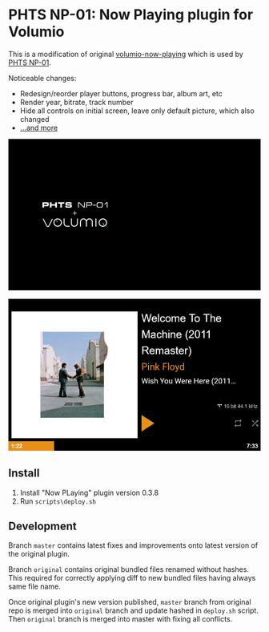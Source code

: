 # PHTS NP-01: Now Playing plugin for Volumio

This is a modification of original [volumio-now-playing] which is used by [PHTS NP-01].

Noticeable changes:

- Redesign/reorder player buttons, progress bar, album art, etc
- Render year, bitrate, track number
- Hide all controls on initial screen, leave only default picture, which also changed
- [...and more][commits]

![Initial screen](./docs/initial.png)

![Playing track screen](./docs/playing.png)

## Install

1. Install "Now PLaying" plugin version 0.3.8
2. Run `scripts\deploy.sh`

## Development

Branch `master` contains latest fixes and improvements onto latest version of the original plugin.

Branch `original` contains original bundled files renamed without hashes. This required for correctly applying diff to new bundled files having always same file name.

Once original plugin's new version published, `master` branch from original repo is merged into `original` branch and update hashed in `deploy.sh` script. Then `original` branch is merged into master with fixing all conflicts.

[volumio-now-playing]: https://github.com/patrickkfkan/volumio-now-playing
[phts np-01]: https://tsaryk.com/NP-01
[commits]: https://github.com/phts/NP-01_now-playing-plugin/commits/master
